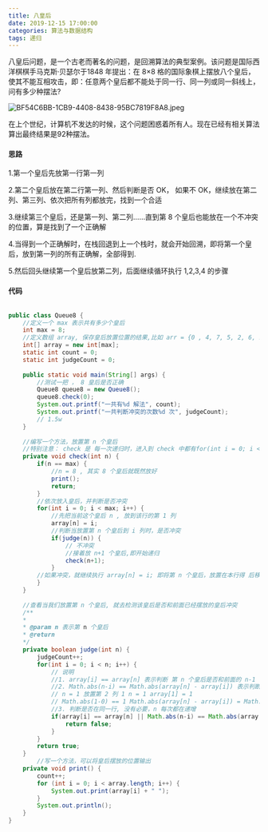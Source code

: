 ```yaml
---
title: 八皇后
date: 2019-12-15 17:00:00
categories: 算法与数据结构
tags: 递归
---
```


八皇后问题，是一个古老而著名的问题，是回溯算法的典型案例。该问题是国际西洋棋棋手马克斯·贝瑟尔于1848 年提出：在 8×8 格的国际象棋上摆放八个皇后，使其不能互相攻击，即：任意两个皇后都不能处于同一行、同一列或同一斜线上，问有多少种摆法?

![BF54C6BB-1CB9-4408-8438-95BC7819F8A8.jpeg](https://i.loli.net/2019/12/15/9ckTeuAQVwG1Rz7.jpg)

在上个世纪，计算机不发达的时候，这个问题困惑着所有人。现在已经有相关算法算出最终结果是92种摆法。

#### 思路

1.第一个皇后先放第一行第一列

2.第二个皇后放在第二行第一列、然后判断是否 OK， 如果不 OK，继续放在第二列、第三列、依次把所有列都放完，找到一个合适

3.继续第三个皇后，还是第一列、第二列……直到第 8 个皇后也能放在一个不冲突的位置，算是找到了一个正确解

4.当得到一个正确解时，在栈回退到上一个栈时，就会开始回溯，即将第一个皇后，放到第一列的所有正确解，全部得到.

5.然后回头继续第一个皇后放第二列，后面继续循环执行 1,2,3,4 的步骤

#### 代码

```java

public class Queue8 { 
	//定义一个 max 表示共有多少个皇后
	int max = 8; 
	//定义数组 array, 保存皇后放置位置的结果,比如 arr = {0 , 4, 7, 5, 2, 6, 1, 3} 
	int[] array = new int[max];
	static int count = 0; 
	static int judgeCount = 0; 
	
	public static void main(String[] args) { 
		//测试一把 ， 8 皇后是否正确
		Queue8 queue8 = new Queue8(); 
		queue8.check(0); 
		System.out.printf("一共有%d 解法", count);
		System.out.printf("一共判断冲突的次数%d 次", judgeCount); 
		// 1.5w 
	}
	 
	//编写一个方法，放置第 n 个皇后
	//特别注意： check 是 每一次递归时，进入到 check 中都有for(int i = 0; i < max; i++)，因此会有回溯
	private void check(int n) { 
		if(n == max) { 
			//n = 8 , 其实 8 个皇后就既然放好
			print(); 
			return; 
		} 
		//依次放入皇后，并判断是否冲突
		for(int i = 0; i < max; i++) { 
			//先把当前这个皇后 n , 放到该行的第 1 列
			array[n] = i; 
			//判断当放置第 n 个皇后到 i 列时，是否冲突
			if(judge(n)) { 
				// 不冲突
				//接着放 n+1 个皇后,即开始递归
				check(n+1);  
			} 
		//如果冲突，就继续执行 array[n] = i; 即将第 n 个皇后，放置在本行得 后移的一个位置
		} 
	} 
	
	//查看当我们放置第 n 个皇后, 就去检测该皇后是否和前面已经摆放的皇后冲突
	/** 
	* 
	* @param n 表示第 n 个皇后
	* @return 
	*/ 
	private boolean judge(int n) { 
		judgeCount++; 
		for(int i = 0; i < n; i++) { 
			// 说明
			//1. array[i] == array[n] 表示判断 第 n 个皇后是否和前面的 n-1 个皇后在同一列
			//2. Math.abs(n-i) == Math.abs(array[n] - array[i]) 表示判断第 n 个皇后是否和第 i 皇后是否在同一斜线
			// n = 1 放置第 2 列 1 n = 1 array[1] = 1 
			// Math.abs(1-0) == 1 Math.abs(array[n] - array[i]) = Math.abs(1-0) = 1 
			//3. 判断是否在同一行, 没有必要，n 每次都在递增
			if(array[i] == array[n] || Math.abs(n-i) == Math.abs(array[n] - array[i]) ) { 
				return false;
			} 
		} 
		return true; 
	} 
		//写一个方法，可以将皇后摆放的位置输出
	private void print() { 
		count++; 
		for (int i = 0; i < array.length; i++) { 
			System.out.print(array[i] + " "); 
		} 
		System.out.println(); 
	} 
}

```
